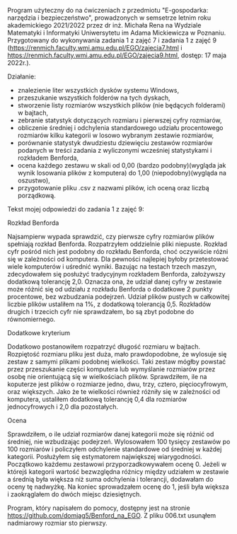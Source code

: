 Program użyteczny do na ćwiczeniach z przedmiotu "E-gospodarka: narzędzia i bezpieczeństwo", prowadzonych w semsetrze letnim roku akademickiego 2021/2022 przez dr inż. Michała Rena na Wydziale Matematyki i Informatyki Uniwersytetu im Adama Mickiewicza w Poznaniu. Przygotowany do wykonywania zadania 1 z zajęć 7 i zadania 1 z zajęć 9 (https://renmich.faculty.wmi.amu.edu.pl/EGO/zajecia7.html i https://renmich.faculty.wmi.amu.edu.pl/EGO/zajecia9.html, dostęp: 17 maja 2022r.).

Działanie:
- znalezienie liter wszystkich dysków systemu Windows,
- przeszukanie wszystkich folderów na tych dyskach,
- stworzenie listy rozmiarów wszystkich plików (nie będących folderami) w bajtach,
- zebranie statystyk dotyczących rozmiaru i pierwszej cyfry rozmiarów,
- obliczenie średniej i odchylenia standardowego udziału procentowego rozmiarów kilku kategorii w losowo wybranym zestawie rozmiarów,
- porównanie statystyk dwudziestu dziewięciu zestawów rozmiarów podanych w treści zadania z wyliczonymi wcześniej statystykami i rozkładem Benforda,
- ocena każdego zestawu w skali od 0,00 (bardzo podobny)(wygląda jak wynik losowania plików z komputera) do 1,00 (niepodobny)(wygląda na oszustwo),
- przygotowanie pliku .csv z nazwami plików, ich oceną oraz liczbą porządkową.

Tekst mojej odpowiedzi do zadania 1 z zajęć 9:

Rozkład Benforda

Najsampierw wypada sprawdzić, czy pierwsze cyfry rozmiarów plików spełniają rozkład Benforda. Rozpatrzyłem oddzielnie pliki niepuste. Rozkład cyfr pośród nich jest podobny do rozkładu Benforda, choć oczywiście różni się w zależności od komputera. Dla pewności najlepiej byłoby przetestować wiele komputerów i uśrednić wyniki. Bazując na testach trzech maszyn, zdecydowałem się posłużyć tradycyjnym rozkładem Benforda, założywszy dodatkową tolerancję 2,0. Oznacza ona, że udział danej cyfry w zestawie może różnić się od udziału z rozkładu Benforda o dodatkowe 2 punkty procentowe, bez wzbudzania podejrzeń. Udział plików pustych w całkowitej liczbie plików ustaliłem na 1%, z dodatkową tolerancją 0,5. Rozkładów drugich i trzecich cyfr nie sprawdzałem, bo są zbyt podobne do równomiernego.

Dodatkowe kryterium

Dodatkowo postanowiłem rozpatrzyć długość rozmiaru w bajtach. Rozpiętość rozmiaru pliku jest duża, mało prawdopodobne, że wylosuje się zestaw z samymi plikami podobnej wielkości. Taki zestaw mógłby powstać przez przeszukanie części komputera lub wymyślanie rozmiarów przez osobę nie orientującą się w wielkościach plików. Sprawdziłem, ile na koputerze jest plików o rozmiarze jedno, dwu, trzy, cztero, pięciocyfrowym, oraz większych. Jako że te wielkości również różniły się w zależności od komputera, ustaliłem dodatkową tolerancję 0,4 dla rozmiarów jednocyfrowych i 2,0 dla pozostałych.

Ocena

Sprawdziłem, o ile udział rozmiarów danej kategorii może się różnić od średniej, nie wzbudzając podejrzeń. Wylosowałem 100 tysięcy zestawów po 100 rozmiarów i policzyłem odchylenie standardowe od średniej w każdej kategorii. Posłużyłem się estymatorem największej wiarygodności.
Początkowo każdemu zestawowi przyporzadkowywałem ocenę 0. Jeżeli w którejś kategorii wartość bezwzględna różnicy między udziałem w zestawie a średnią była większa niż suma odchylenia i tolerancji, dodawałam do oceny tę nadwyżkę. Na koniec sprowadzałem ocenę do 1, jeśli była większa i zaokrąglałem do dwóch miejsc dziesiętnych.

Program, który napisałem do pomocy, dostępny jest na stronie https://github.com/domjag5/Benford_na_EGO. Z pliku 006.txt usunąłem nadmiarowy rozmiar sto pierwszy.
